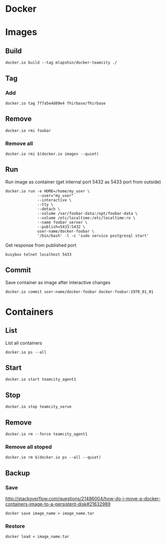 <!-- -*- coding: utf-8; -*- -->

# Docker

# Images

## Build

    docker.io build --tag mlapshin/docker-teamcity ./

## Tag

### Add

    docker.io tag 7f7a5e4d89e4 fhirbase/fhirbase

## Remove

    docker.io rmi foobar

### Remove all

    docker.io rmi $(docker.io images --quiet)

## Run

Run image as container (get internal port 5432 as 5433 port from outside)

    docker.io run -e HOME=/home/my_user \
                  --user="my_user"
                  --interactive \
                  --tty \
                  --detach \
                  --volume /var/foobar-data:/opt/foobar-data \
                  --volume /etc/localtime:/etc/localtime:ro \
                  --name foobar_server \
                  --publish=5433:5432 \
                  user-name/docker-foobar \
                  '/bin/bash' -l -c 'sudo service postgresql start'

Get response from published port

    busybox telnet localhost 5433

## Commit

Save container as image after interactive changes

    docker.io commit user-name/docker-foobar docker-foobar:1970_01_01

# Containers

## List

List all containers

    docker.io ps --all

## Start

    docker.io start teamcity_agent1

## Stop

    docker.io stop teamcity_serve

## Remove

    docker.io rm --force teamcity_agent1

### Remove all stoped

    docker.io rm $(docker.io ps --all --quiet)

## Backup

### Save

<http://stackoverflow.com/questions/21486004/how-do-i-move-a-docker-containers-image-to-a-persistent-disk#21632989>

    docker save image_name > image_name.tar

### Restore

    docker load < image_name.tar
